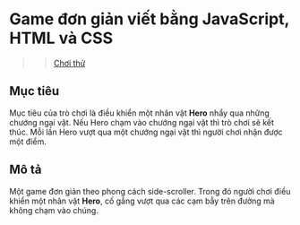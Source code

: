 # Game đơn giản viết bằng JavaScript, HTML và CSS

>> [Chơi thử](https://anhnbt-it.github.io/case-study/my-hero/index.html)

## Mục tiêu
Mục tiêu của trò chơi là điều khiển một nhân vật **Hero** nhẩy qua những chướng ngại vật. Nếu Hero chạm vào chướng ngại vật thì trò chơi sẽ kết thúc. Mỗi lần Hero vượt qua một chướng ngại vật thì người chơi nhận được một điểm.

## Mô tả
Một game đơn giản theo phong cách side-scroller. Trong đó người chơi điều khiển một nhân vật **Hero**, cố gắng vượt qua các cạm bẫy trên đường mà không chạm vào chúng.